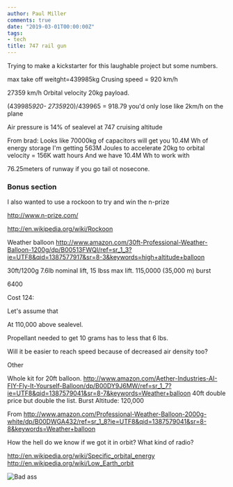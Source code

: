 ```yaml
---
author: Paul Miller
comments: true
date: "2019-03-01T00:00:00Z"
tags:
- tech
title: 747 rail gun
---
```


Trying to make a kickstarter for this laughable project but some numbers. 

 max take off weitght=439985kg
Crusing speed = 920 km/h 

27359 km/h Orbital velocity
20kg payload.

(439985*920- 27359*20)/439965  = 918.79
you'd only lose like 2km/h on the plane

Air pressure is 14% of sealevel at 747 cruising altitude

From brad:
Looks like 70000kg of capacitors will get you 10.4M Wh of energy storage
I'm getting 563M Joules to accelerate 20kg to orbital velocity  = 156K watt hours
And we have 10.4M Wh to work with

76.25meters of runway if you go tail ot nosecone. 


### Bonus section 
I also wanted to use a rockoon to try and win the n-prize 

http://www.n-prize.com/

http://en.wikipedia.org/wiki/Rockoon

Weather balloon 
http://www.amazon.com/30ft-Professional-Weather-Balloon-1200g/dp/B00513FWQI/ref=sr_1_3?ie=UTF8&qid=1387577917&sr=8-3&keywords=high+altitude+balloon

30ft/1200g 
7.6lb  nominal lift, 15 lbss max lift. 
115,0000 (35,000 m) burst 

6400

Cost 124:

Let's assume that 

At 110,000 above sealevel. 

Propellant needed to get 10 grams has to less that 6 lbs. 


Will it be easier to reach speed because of decreased air density too? 

Other 

Whole kit for 20ft balloon. 
http://www.amazon.com/Aether-Industries-AI-FIY-Fly-It-Yourself-Balloon/dp/B00DY9J6MW/ref=sr_1_7?ie=UTF8&qid=1387579041&sr=8-7&keywords=Weather+balloon
40ft double price but double the list. 
Burst Altitude: 120,000 

From <http://www.amazon.com/Professional-Weather-Balloon-2000g-white/dp/B00DWGA432/ref=sr_1_8?ie=UTF8&qid=1387579041&sr=8-8&keywords=Weather+balloon> 


How the hell do we know if we got it in orbit? What kind of radio? 

http://en.wikipedia.org/wiki/Specific_orbital_energy
http://en.wikipedia.org/wiki/Low_Earth_orbit

![Bad ass](https://user-images.githubusercontent.com/1474379/148889661-66bb6078-43d3-4c8b-8920-441d4bea219e.png)

